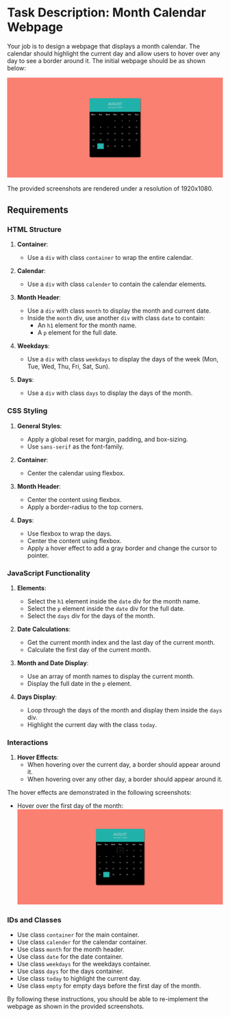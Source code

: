 
# Task Description: Month Calendar Webpage

Your job is to design a webpage that displays a month calendar. The calendar should highlight the current day and allow users to hover over any day to see a border around it. The initial webpage should be as shown below:

![initial webpage](./_images/origin.png)

The provided screenshots are rendered under a resolution of 1920x1080.

## Requirements

### HTML Structure

1. **Container**: 
   - Use a `div` with class `container` to wrap the entire calendar.
   
2. **Calendar**:
   - Use a `div` with class `calender` to contain the calendar elements.
   
3. **Month Header**:
   - Use a `div` with class `month` to display the month and current date.
   - Inside the `month` div, use another `div` with class `date` to contain:
     - An `h1` element for the month name.
     - A `p` element for the full date.

4. **Weekdays**:
   - Use a `div` with class `weekdays` to display the days of the week (Mon, Tue, Wed, Thu, Fri, Sat, Sun).

5. **Days**:
   - Use a `div` with class `days` to display the days of the month.

### CSS Styling

1. **General Styles**:
   - Apply a global reset for margin, padding, and box-sizing.
   - Use `sans-serif` as the font-family.

2. **Container**:
   - Center the calendar using flexbox.

3. **Month Header**:
   - Center the content using flexbox.
   - Apply a border-radius to the top corners.

6. **Days**:
   - Use flexbox to wrap the days.
   - Center the content using flexbox.
   - Apply a hover effect to add a gray border and change the cursor to pointer.
   

### JavaScript Functionality

1. **Elements**:
   - Select the `h1` element inside the `date` div for the month name.
   - Select the `p` element inside the `date` div for the full date.
   - Select the `days` div for the days of the month.

2. **Date Calculations**:
   - Get the current month index and the last day of the current month.
   - Calculate the first day of the current month.

3. **Month and Date Display**:
   - Use an array of month names to display the current month.
   - Display the full date in the `p` element.

4. **Days Display**:
   - Loop through the days of the month and display them inside the `days` div.
   - Highlight the current day with the class `today`.

### Interactions

1. **Hover Effects**:
   - When hovering over the current day, a border should appear around it.
   - When hovering over any other day, a border should appear around it.

The hover effects are demonstrated in the following screenshots:

- Hover over the first day of the month:
  ![hover over first day](./_images/hover_first_day.png)

### IDs and Classes

- Use class `container` for the main container.
- Use class `calender` for the calendar container.
- Use class `month` for the month header.
- Use class `date` for the date container.
- Use class `weekdays` for the weekdays container.
- Use class `days` for the days container.
- Use class `today` to highlight the current day.
- Use class `empty` for empty days before the first day of the month.

By following these instructions, you should be able to re-implement the webpage as shown in the provided screenshots.
